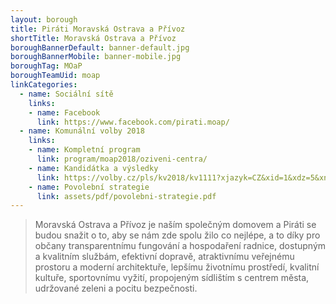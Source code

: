 ```yaml
---
layout: borough
title: Piráti Moravská Ostrava a Přívoz
shortTitle: Moravská Ostrava a Přívoz
boroughBannerDefault: banner-default.jpg
boroughBannerMobile: banner-mobile.jpg
boroughTag: MOaP
boroughTeamUid: moap
linkCategories:
  - name: Sociální sítě
    links:
    - name: Facebook
      link: https://www.facebook.com/pirati.moap/
  - name: Komunální volby 2018
    links:
    - name: Kompletní program
      link: program/moap2018/oziveni-centra/
    - name: Kandidátka a výsledky
      link: https://volby.cz/pls/kv2018/kv1111?xjazyk=CZ&xid=1&xdz=5&xnumnuts=8106&xobec=545911&xstat=0&xvyber=0
    - name: Povolební strategie
      link: assets/pdf/povolebni-strategie.pdf
---
```


> Moravská Ostrava a Přívoz je naším společným domovem a Piráti se budou snažit o to, aby se nám zde spolu žilo co nejlépe, a to díky pro občany transparentnímu fungování a hospodaření radnice, dostupným a kvalitním službám, efektivní dopravě, atraktivnímu veřejnému prostoru a moderní architektuře, lepšímu životnímu prostředí, kvalitní kultuře, sportovnímu vyžití, propojeným sídlištím s centrem města, udržované zeleni a pocitu bezpečnosti.

<!-- <section class="o-section o-section--spaceBot">
  <div class="o-section-inner">
    <div class="o-section-block">
      <div class="c-BasicPage">
        <div class="c-BasicPage-content" style="margin: auto; max-width: 900px;">
          {% assign program = site.program | where: "campaignCategoryUid","moap2018" | sort: 'order' %}
          <div class="row small-up-3 medium-up-5 large-up-5">
            {% for item in program %}
              <div class="column column-block">
                <a href="{{ item.url | relative_url }}">
                  <img class="program-icon" src="{{ item.img | prepend: 'assets/img/' | relative_url }}" alt="{{item.shortTitle}}" />
                  <center>
                    <h6>{{item.shortTitle}}</h6>
                  </center>
                </a>
              </div>
            {% endfor %}
          </div>
        </div>
      </div>
    </div>
  </div>
</section> -->

